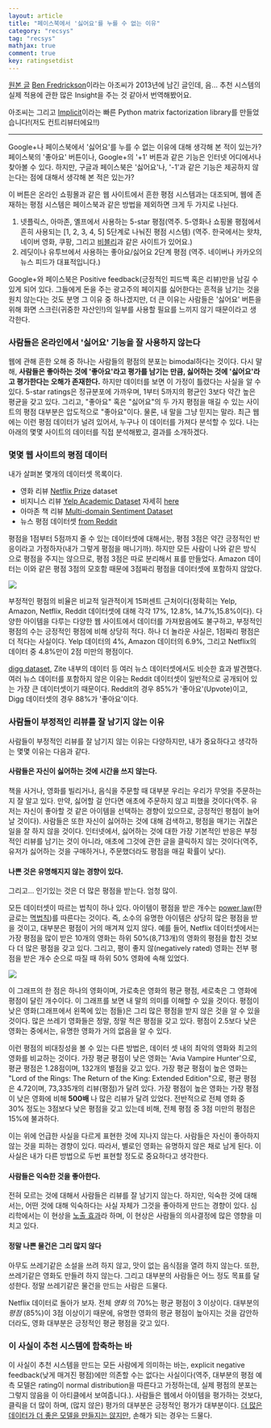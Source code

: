 ```yaml
---
layout: article
title: "페이스북에서 '싫어요'를 누를 수 없는 이유"
category: "recsys"
tag: "recsys"
mathjax: true
comment: true
key: ratingsetdist
---
```


[원본 글](https://www.benfrederickson.com/rating-set-distributions/)
[Ben Fredrickson](https://github.com/benfred)이라는 아조씨가 2013년에 남긴 글인데, 음... 추천 시스템의 실제 적용에 관한 많은 Insight을 주는 것 같아서 번역해봤어요.

아조씨는 그리고 [Implicit](https://github.com/benfred/implicit)이라는 빠른 Python matrix factorization library를 만들었습니다!(저도 컨트리뷰터에요!!)

---------

Google+나 페이스북에서 '싫어요'를 누를 수 없는 이유에 대해 생각해 본 적이 있는가? 페이스북의 '좋아요' 버튼이나, Google+의 '+1' 버튼과 같은 기능은 인터넷 어디에서나 찾아볼 수 있다. 하지만, 구글과 페이스북은 '싫어요'나, '-1'과 같은 기능은 제공하지 않는다는 점에 대해서 생각해 본 적은 있는가?

이 버튼은 온라인 쇼핑몰과 같은 웹 사이트에서 흔한 평점 시스템과는 대조되며, 웹에 존재하는 평점 시스템은 페이스북과 같은 방법을 제외하면 크게 두 가지로 나뉜다.

1.  넷플릭스, 아마존, 옐프에서 사용하는 5-star 평점(역주.  5-영화나 쇼핑몰 평점에서 흔히 사용되는 [1, 2, 3, 4, 5] 5단계로 나눠진 평점 시스템)
(역주. 한국에서는 왓챠, 네이버 영화, 쿠팡, 그리고 [비블리](http://bibly.kr)과 같은 사이트가 있어요.)
2.  레딧이나 유투브에서 사용하는 좋아요/싫어요 2단계 평점
(역주. 네이버나 카카오의 뉴스 피드가 대표적입니다.)

Google+와 페이스북은 Positive feedback(긍정적인 피드백 혹은 리뷰)만을 남길 수 있게 되어 있다. 그들에게 돈을 주는 광고주의 페이지를 싫어한다는 흔적을 남기는 것을 원치 않는다는 것도 분명 그 이유 중 하나겠지만, 더 큰 이유는 사람들은 '싫어요' 버튼을 위해 화면 스크린(귀중한 자산인!)의 일부를 사용할 필요를 느끼지 않기 때문이라고 생각한다.

### 사람들은 온라인에서 '싫어요' 기능을 잘 사용하지 않는다

웹에 관해 흔한 오해 중 하나는 사람들의 평점의 분포는 bimodal하다는 것이다. 다시 말해, **사람들은 좋아하는 것에 '좋아요'라고 평가를 남기는 만큼, 싫어하는 것에 '싫어요'라고 평가한다는 오해가 존재한다.**
하지만 데이터를 보면 이 가정이 틀렸다는 사실을 알 수 있다. 5-star ratings은 정규분포에 가까우며, 1부터 5까지의 평균인 3보다 약간 높은 평균을 갖고 있다. 그리고, "좋아요" 혹은 "싫어요"의 두 가지 평점을 매길 수 있는 사이트의 평점 대부분은 압도적으로 "좋아요"이다.
물론, 내 말을 그냥 믿지는 말라. 최근 웹에는 이런 평점 데이터가 널려 있어서, 누구나 이 데이터를 가져다 분석할 수 있다. 나는 아래의 몇몇 사이트의 데이터를 직접 분석해봤고, 결과를 소개하겠다.

### 몇몇 웹 사이트의 평점 데이터
내가 살펴본 몇개의 데이터셋 목록이다.
-   영화 리뷰  [Netflix Prize](http://www.netflixprize.com/)  dataset
-   비지니스 리뷰  [Yelp Academic Dataset](http://www.yelp.ca/academic_dataset) 자세히 [here](http://snap.stanford.edu/class/cs224w-2011/proj/emmao_Finalwriteup_v1.pdf)
-   아마존 책 리뷰  [Multi-domain Sentiment Dataset](http://www.cs.jhu.edu/~mdredze/datasets/sentiment/)
-   뉴스 평점 데이터셋 [from Reddit](http://www.reddit.com/r/redditdev/comments/dtg4j/want_to_help_reddit_build_a_recommender_a_public/)

평점을 1점부터 5점까지 줄 수 있는 데이터셋에 대해서는, 평점 3점은 약간 긍정적인 반응이라고 가정하자(내가 그렇게 평점을 매니기까). 하지만 모든 사람이 나와 같은 방식으로 평점을 주지는 않으므로, 평점 3점은 따로 분리해서 표를 만들었다. Amazon 데이터는 이와 같은 평점 3점의 모호함 때문에 3점짜리 평점을 데이터셋에 포함하지 않았다.

![](https://www.benfrederickson.com/images/reviews_by_site.png)

부정적인 평점의 비율은 비교적 일관적이게 15퍼센트 근처이다(정확히는 Yelp, Amazon, Netflix, Reddit 데이터셋에 대해 각각 17%, 12.8%, 14.7%,15.8%이다). 다양한 아이템을 다루는 다양한 웹 사이트에서 데이터를 가져왔음에도 불구하고, 부정적인 평점의 수는 긍정적인 평점에 비해 상당히 적다. 하나 더 놀라운 사실은, 1점짜리 평점은 더 적다는 사실이다. Yelp 데이터의 4%, Amazon 데이터의 6.9%, 그리고 Netflix의 데이터 중 4.8%만이 2점 미만의 평점이다.

[digg dataset](http://www.infochimps.com/datasets/diggcom-data-set),  Zite 내부의 데이터 등 여러 뉴스 데이터셋에서도 비슷한 효과 발견했다. 여러 뉴스 데이터를 포함하지 않은 이유는 Reddit 데이터셋이 일반적으로 공개되어 있는 가장 큰 데이터셋이기 때문이다. Reddit의 경우 85%가 '좋아요'(Upvote)이고, Digg 데이터셋의 경우 88%가 '좋아요'이다.

### 사람들이 부정적인 리뷰를 잘 남기지 않는 이유

사람들이 부정적인 리뷰를 잘 남기지 않는 이유는 다양하지만, 내가 중요하다고 생각하는 몇몇 이유는 다음과 같다.

#### 사람들은 자신이 싫어하는 것에 시간을 쓰지 않는다.
책을 사거나, 영화를 빌리거나, 음식을 주문할 때 대부분 우리는 우리가 무엇을 주문하는지 잘 알고 있다. 만약, 싫어할 걸 안다면 애초에 주문하지 않고 피했을 것이다(역주. 유저는 자신이 좋아할 것 같은 아이템을 선택하는 경향이 있으므로, 긍정적인 평점이 늘어날 것이다). 사람들은 또한 자신이 싫어하는 것에 대해 검색하고, 평점을 매기는 귀찮은 일을 잘 하지 않을 것이다. 인터넷에서, 싫어하는 것에 대한 가장 기본적인 반응은 부정적인 리뷰를 남기는 것이 아니라, 애초에 그것에 관한 글을 클릭하지 않는 것이다(역주, 유저가 싫어하는 것을 구매하거나, 주문했더라도 평점을 매길 확률이 낮다).

#### 나쁜 것은 유명해지지 않는 경향이 있다.
그리고... 인기있는 것은 더 많은 평점을 받는다. 엄청 많이.

모든 데이터셋이 따르는 법칙이 하나 있다.
아이템이 평점을 받은 개수는 [power law](http://en.wikipedia.org/wiki/Power_law)(한글로는 [멱법칙](https://ko.wikipedia.org/wiki/%EB%A9%B1%EB%B2%95%EC%B9%99))를 따른다는 것이다. 즉, 소수의 유명한 아이템은 상당히 많은 평점을 받을 것이고, 대부분은 평점이 거의 매겨져 있지 않다.  예를 들어, Netflix 데이터셋에서는 가장 평점을 많이 받은 10개의 영화는 하위 50%(8,713개)의 영화의 평점을 합친 것보다 더 많은 평점을 갖고 있다. 그리고, 평이 좋지 않(negatively rated) 영화는 전부 평점을 받은 개수 순으로 따질 때 하위 50% 영화에 속해 있었다.

![](https://www.benfrederickson.com/images/netflix_average_rating_by_popularity.png)

이 그래프의 한 점은 하나의 영화이며, 가로축은 영화의 평균 평점, 세로축은 그 영화에 평점이 달린 개수이다. 이 그래프를 보면 내 말의 의미를 이해할 수 있을 것이다. 평점이 낮은 영화(그래프에서 왼쪽에 있는 점들)은 그리 많은 평점을 받지 않은 것을 알 수 있을 것이다. 많은 쓰레기 영화들은 정말, 정말 적은 평점을 갖고 있다. 평점이 2.5보다 낮은 영화는 중에서는, 유명한 영화가 거의 없음을 알 수 있다.

이런 평점의 비대칭성을 볼 수 있는 다른 방법은, 데이터 셋 내의 최악의 영화와 최고의 영화를 비교하는 것이다. 가장 평균 평점이 낮은 영화는 'Avia Vampire Hunter'으로, 평균 평점은 1.28점이며, 132개의 별점을 갖고 있다. 가장 평균 평점이 높은 영화는 "Lord of the Rings: The Return of the King: Extended Edition"으로, 평균 평점은 4.72이며, 73,335개의 리뷰(평점)가 달려 있다. 가장 평점이 높은 영화는 가장 평점이 낮은 영화에 비해 **500배** 나 많은 리뷰가 달려 있었다. 전반적으로 전체 영화 중 30% 정도는 3점보다 낮은 평점을 갖고 있는데 비해, 전체 평점 중 3점 미만의 평점은 15%에 불과하다.

이는 위에 언급한 사실을 다르게 표현한 것에 지나지 않는다. 사람들은 자신이 좋아하지 않는 것을 피하는 경향이 있다. 따라서, 별로인 영화는 유명하지 않은 채로 남게 된다. 이 사실은 내가 다른 방법으로 두번 표현할 정도로 중요하다고 생각한다.

#### 사람들은 익숙한 것을 좋아한다.
전혀 모르는 것에 대해서 사람들은 리뷰를 잘 남기지 않는다. 하지만, 익숙한 것에 대해서는, 어떤 것에 대해 익숙하다는 사실 자체가 그것을 좋아하게 만드는 경향이 있다. 심리학에서는 이 현상을 [노출 효과](https://ko.wikipedia.org/wiki/%EB%85%B8%EC%B6%9C_%ED%9A%A8%EA%B3%BC)라 하며, 이 현상은 사람들의 의사결정에 많은 영향을 미치고 있다.

#### 정말 나쁜 물건은 그리 많지 않다
아무도 쓰레기같은 소설을 쓰려 하지 않고, 맛이 없는 음식점을 열려 하지 않는다. 또한, 쓰레기같은 영화도 만들려 하지 않는다. 그리고 대부분의 사람들은 어느 정도 목표를 달성한다. 정말 쓰레기같은 물건을 만드는 사람은 드물다.

Netflix 데이터로 돌아가 보자. 전체 _영화_ 의  70%는 평균 평점이 3 이상이다. 대부분의 _평점_ (85%)이 3점 이상이기 때문에, 유명한 영화의 평균 평점이 높아지는 것을 감안하더라도, 영화 대부분은 긍정적인 평균 평점을 갖고 있다.

### 이 사실이 추천 시스템에 함축하는 바

이 사실이 추천 시스템을 만드는 모든 사람에게 의미하는 바는, explicit negative feedback(낮게 매겨진 평점)에만 의존할 수는 없다는 사실이다(역주, 대부분의 평점 예측 모델은 rating이 normal distribution을 따른다고 가정하는데, 실제 평점의 분포는 그렇지 않음을 이 아티클에서 보여줍니다.).
사람들은 웹에서 아이템을 평가하는 것보다, 클릭을 더 많이 하며, (많지 않은) 평가의 대부분은 긍정적인 평가가 대부분이다.
[더 많은 데이터가 더 좋은 모델을 만들지는 않지만](http://technocalifornia.blogspot.com/2012/07/more-data-or-better-models.html), 손해가 되는 경우는 드물다.

